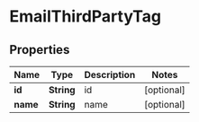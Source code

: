 

# EmailThirdPartyTag


## Properties

| Name | Type | Description | Notes |
|------------ | ------------- | ------------- | -------------|
|**id** | **String** | id |  [optional] |
|**name** | **String** | name |  [optional] |



